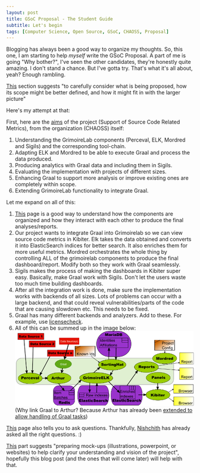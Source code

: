 ```yaml
---
layout: post
title: GSoC Proposal - The Student Guide
subtitle: Let's begin 
tags: [Computer Science, Open Source, GSoC, CHAOSS, Proposal]
---
```


Blogging has always been a good way to organize my thoughts. So, this one, I am starting to help _myself_ write the GSoC Proposal. A part of me is going "Why bother?", I've seen the other candidates, they're honestly quite amazing. I don't stand a chance. But I've gotta try. That's what it's all about, yeah? Enough rambling. 

[This](https://google.github.io/gsocguides/student/finding-the-right-project.html#shortlist) section suggests "to carefully consider what is being proposed, how its scope might be better defined, and how it might fit in with the larger picture"

Here's my attempt at that:

First, here are the [aims](https://github.com/chaoss/grimoirelab/issues/182) of the project (Support of Source Code Related Metrics), from the organization (CHAOSS) itself:
1) Understanding the GrimoireLab components (Perceval, ELK, Mordred and Sigils) and the corresponding tool-chain.
2) Adapting ELK and Mordred to be able to execute Graal and process the data produced.
3) Producing analytics with Graal data and including them in Sigils.
4) Evaluating the implementation with projects of different sizes.
5) Enhancing Graal to support more analysis or improve existing ones are completely within scope.
6) Extending GrimoireLab functionality to integrate Graal.

Let me expand on all of this:
1) [This](https://chaoss.github.io/grimoirelab-tutorial/basics/components.html) page is a good way to understand how the components are organized and how they interact with each other to produce the final analyses/reports.
2) Our project wants to integrate Graal into Grimoirelab so we can view source code metrics in Kibiter. Elk takes the data obtained and converts it into ElasticSearch indices for better search. It also enriches them for more useful metrics. Mordred orchestrates the whole thing by controlling ALL of the grimoirelab components to produce the final dashboard/report. Modify both so they work with Graal seamlessly.
3) Sigils makes the process of making the dashboards in Kibiter super easy. Basically, make Graal work with Sigils. Don't let the users waste too much time building dashboards.
4) After all the integration work is done, make sure the implementation works with backends of all sizes. Lots of problems can occur with a large backend, and that could reveal vulnerabilities/parts of the code that are causing slowdown etc. This needs to be fixed.
5) Graal has many different backends and analyzers. Add to these. For example, use [licensecheck](https://wiki.debian.org/CopyrightReviewTools).
6) All of this can be summed up in the image below:
![Modified Components](/img/modified_components.png) 
(Why link Graal to Arthur? Because Arthur has already been [extended to allow handling of Graal tasks](https://github.com/chaoss/grimoirelab-graal#how-to-integrate-it-with-arthur))

[This](https://google.github.io/gsocguides/student/finding-the-right-project.html#ask-questions) page also tells you to ask questions. Thankfully, [Nishchith](https://github.com/inishchith) has already asked all the right questions. :)

[This](https://google.github.io/gsocguides/student/finding-the-right-project.html#from-project-idea-to-project-plan) part suggests "preparing mock-ups (illustrations, powerpoint, or websites) to help clarify your understanding and vision of the project", hopefully this blog post (and the ones that will come later) will help with that. 
